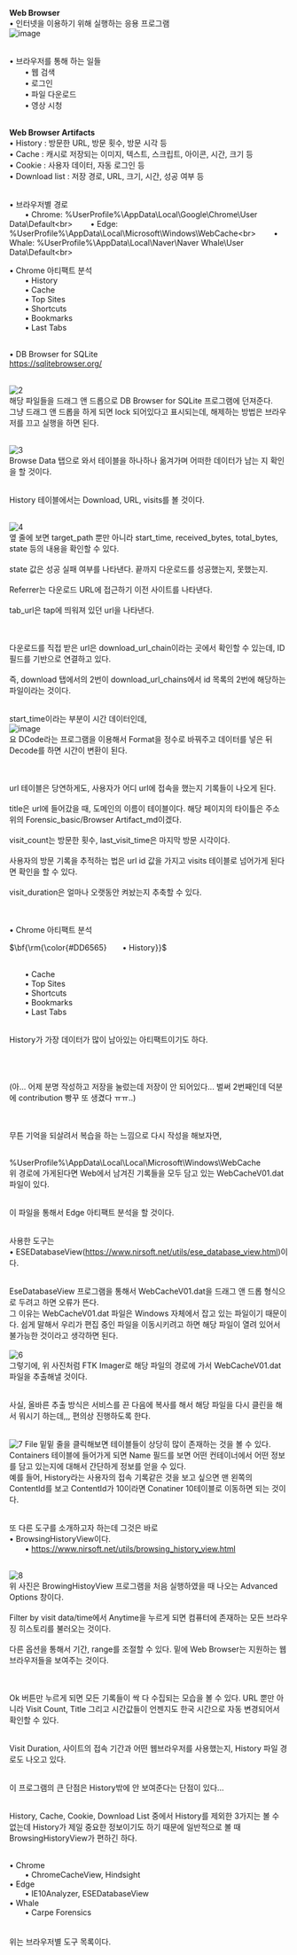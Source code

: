 **Web Browser**<br>
• 인터넷을 이용하기 위해 실행하는 응용 프로그램<br>
![image](https://github.com/user-attachments/assets/74917706-5915-4c50-b46b-f6594e52dfcb)<br><br>

• 브라우저를 통해 하는 일들<br>
  • 웹 검색<br>
  • 로그인<br>
  • 파일 다운로드<br>
  • 영상 시청<br><br>

**Web Browser Artifacts**<br>
• History : 방문한 URL, 방문 횟수, 방문 시각 등<br>
• Cache : 캐시로 저장되는 이미지, 텍스트, 스크립트, 아이콘, 시간, 크기 등<br>
• Cookie : 사용자 데이터, 자동 로그인 등<br>
• Download list : 저장 경로, URL, 크기, 시간, 성공 여부 등<br><br>

• 브라우저별 경로<br>
  • Chrome: %UserProfile%\AppData\Local\Google\Chrome\User Data\Default\<br>
  • Edge: %UserProfile%\AppData\Local\Microsoft\Windows\WebCache\<br>
  • Whale: %UserProfile%\AppData\Local\Naver\Naver Whale\User Data\Default\<br><br>

• Chrome 아티팩트 분석<br>
  • History<br>
  • Cache<br>
  • Top Sites<br>
  • Shortcuts<br>
  • Bookmarks<br>
  • Last Tabs<br><br>

• DB Browser for SQLite<br>
https://sqlitebrowser.org/<br><br>

![2](https://github.com/user-attachments/assets/a345d74b-a78a-44e5-91cb-6ed198b7046e)<br>
해당 파일들을 드래그 앤 드롭으로 DB Browser for SQLite 프로그램에 던져준다.<br>
그냥 드래그 앤 드롭을 하게 되면 lock 되어있다고 표시되는데, 해제하는 방법은 브라우저를 끄고 실행을 하면 된다.<br><br>

![3](https://github.com/user-attachments/assets/e24089e5-2e0b-42f2-a787-3a1fd5a6a997)<br>
Browse Data 탭으로 와서 테이블을 하나하나 옮겨가며 어떠한 데이터가 남는 지 확인을 할 것이다.<br><br>

History 테이블에서는 Download, URL, visits를 볼 것이다.<br><br>

![4](https://github.com/user-attachments/assets/c73222ec-4326-424a-8729-76353148cc2a)<br>
옆 줄에 보면 target_path 뿐만 아니라 start_time, received_bytes, total_bytes, state 등의 내용을 확인할 수 있다.<br><br>
state 값은 성공 실패 여부를 나타낸다. 끝까지 다운로드를 성공했는지, 못했는지.<br><br>
Referrer는 다운로드 URL에 접근하기 이전 사이트를 나타낸다.<br><br>
tab_url은 tap에 띄워져 있던 url을 나타낸다.<br><br><br>

다운로드를 직접 받은 url은 download_url_chain이라는 곳에서 확인할 수 있는데, ID 필드를 기반으로 연결하고 있다.<br><br>
즉, download 탭에서의 2번이 download_url_chains에서 id 목록의 2번에 해당하는 파일이라는 것이다.<br><br>

start_time이라는 부분이 시간 데이터인데,<br>
![image](https://github.com/user-attachments/assets/03516db2-fe08-4b06-baf3-072e33b40f3b)<br>
요 DCode라는 프로그램을 이용해서 Format을 정수로 바꿔주고 데이터를 넣은 뒤 Decode를 하면 시간이 변환이 된다.<br><br><br>

url 테이블은 당연하게도, 사용자가 어디 url에 접속을 했는지 기록들이 나오게 된다.<br><br>
title은 url에 들어갔을 때, 도메인의 이름이 테이블이다. 해당 페이지의 타이틀은 주소 위의 Forensic_basic/Browser Artifact_md이겠다.<br><br>
visit_count는 방문한 횟수, last_visit_time은 마지막 방문 시각이다.<br><br>
사용자의 방문 기록을 추적하는 법은 url id 값을 가지고 visits 테이블로 넘어가게 된다면 확인을 할 수 있다.<br><br>
visit_duration은 얼마나 오랫동안 켜놨는지 추축할 수 있다.<br><br><br>

• Chrome 아티팩트 분석<br>
<p>$\bf{\rm{\color{#DD6565}  • History}}$</p><br>
  • Cache<br>
  • Top Sites<br>
  • Shortcuts<br>
  • Bookmarks<br>
  • Last Tabs<br><br>

History가 가장 데이터가 많이 남아있는 아티팩트이기도 하다.<br><br><br><br>

(아... 어제 분명 작성하고 저장을 눌렀는데 저장이 안 되어있다... 벌써 2번째인데 덕분에 contribution 빵꾸 또 생겼다 ㅠㅠ..)<br><br><br>

무튼 기억을 되살려서 복습을 하는 느낌으로 다시 작성을 해보자면,<br><br>

%UserProfile%\AppData\Local\Local\Microsoft\Windows\WebCache<br>
위 경로에 가게된다면 Web에서 남겨진 기록들을 모두 담고 있는 WebCacheV01.dat 파일이 있다.<br><br>

이 파일을 통해서 Edge 아티팩트 분석을 할 것이다.<br><br>

사용한 도구는<br>
• ESEDatabaseView(https://www.nirsoft.net/utils/ese_database_view.html)이다.<br><br>

EseDatabaseView 프로그램을 통해서 WebCacheV01.dat을 드래그 앤 드롭 형식으로 두려고 하면 오류가 뜬다.<br>
그 이유는 WebCacheV01.dat 파일은 Windows 자체에서 잡고 있는 파일이기 때문이다. 쉽게 말해서 우리가 편집 중인 파일을 이동시키려고 하면 해당 파일이 열려 있어서 불가능한 것이라고 생각하면 된다.<br><br>
![6](https://github.com/user-attachments/assets/8547dc01-1ec1-4ffb-92c5-fe309ac5cb22)<br>
그렇기에, 위 사진처럼 FTK Imager로 해당 파일의 경로에 가서 WebCacheV01.dat 파일을 추출해낼 것이다.<br><br>

사실, 올바른 추출 방식은 서비스를 끈 다음에 복사를 해서 해당 파일을 다시 클린을 해서 뭐시기 하는데,,, 편의상 진행하도록 한다.<br><br>

![7](https://github.com/user-attachments/assets/661eb138-4363-4858-967a-b6be949be41f)
File 밑밑 줄을 클릭해보면 테이블들이 상당히 많이 존재하는 것을 볼 수 있다.<br>
Containers 테이블에 들어가게 되면 Name 필드를 보면 어떤 컨테이너에서 어떤 정보를 담고 있는지에 대해서 간단하게 정보를 얻을 수 있다.<br>
예를 들어, History라는 사용자의 접속 기록같은 것을 보고 싶으면 맨 왼쪽의 ContentId를 보고 ContentId가 10이라면 Conatiner 10테이블로 이동하면 되는 것이다.<br><br>

또 다른 도구를 소개하고자 하는데 그것은 바로<br>
• BrowsingHistoryView이다.<br>
  • https://www.nirsoft.net/utils/browsing_history_view.html<br><br>

![8](https://github.com/user-attachments/assets/a4afb3a5-b389-400a-8daa-6b81711496e0)<br>
위 사진은 BrowingHistoyView 프로그램을 처음 실행하였을 때 나오는 Advanced Options 창이다.<br><br>
Filter by visit data/time에서 Anytime을 누르게 되면 컴퓨터에 존재하는 모든 브라우징 히스토리를 불러오는 것이다.<br><br>
다른 옵션을 통해서 기간, range를 조절할 수 있다. 밑에 Web Browser는 지원하는 웹 브라우저들을 보여주는 것이다.<br><br><br>

Ok 버튼만 누르게 되면 모든 기록들이 싹 다 수집되는 모습을 볼 수 있다. URL 뿐만 아니라 Visit Count, Title 그리고 시간값들이 언젠지도 한국 시간으로 자동 변경되어서 확인할 수 있다.<br><br>

Visit Duration, 사이트의 접속 기간과 어떤 웹브라우저를 사용했는지, History 파일 경로도 나오고 있다.<br><br>

이 프로그램의 큰 단점은 History밖에 안 보여준다는 단점이 있다...<br><Br>

History, Cache, Cookie, Download List 중에서 History를 제외한 3가지는 볼 수 없는데 History가 제일 중요한 정보이기도 하기 때문에 일반적으로 볼 때 BrowsingHistoryView가 편하긴 하다.<br><Br>

• Chrome<br>
  • ChromeCacheView, Hindsight<br>
• Edge<br>
  • IE10Analyzer, ESEDatabaseView<br>
• Whale<br>
  • Carpe Forensics<br><br><br>
위는 브라우저별 도구 목록이다.<br>


<br>


